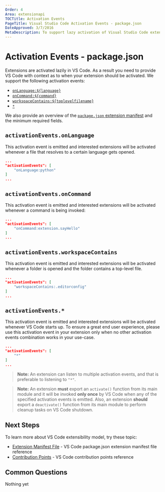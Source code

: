 ```yaml
---
Order: 4
Area: extensionapi
TOCTitle: Activation Events
PageTitle: Visual Studio Code Activation Events - package.json
DateApproved: 3/7/2016
MetaDescription: To support lazy activation of Visual Studio Code extensions (plug-ins), your extension controls when it should be loaded through a set of activation events in the package.json extension manifest file. 
---
```


# Activation Events - package.json

Extensions are activated lazily in VS Code.  As a result you need to provide VS Code with context as to when your extension should be activated.  We support the following activation events:

* [`onLanguage:${language}`](/docs/extensionAPI/activation-events.md#activationeventsonlanguage)
* [`onCommand:${command}`](/docs/extensionAPI/activation-events.md#activationeventsoncommand)
* [`workspaceContains:${toplevelfilename}`](/docs/extensionAPI/activation-events.md#activationeventsworkspacecontains)
* [`*`](/docs/extensionAPI/activation-events.md#activationevents)

We also provide an overview of the [`package.json` extension manifest](/docs/extensionAPI/extension-manifest.md) and the minimum required fields.  

## `activationEvents.onLanguage`

This activation event is emitted and interested extensions will be activated whenever a file that resolves to a certain language gets opened.

```json
...
"activationEvents": [
	"onLanguage:python"
]
...
```

## `activationEvents.onCommand`

This activation event is emitted and interested extensions will be activated whenever a command is being invoked:

```json
...
"activationEvents": [
	"onCommand:extension.sayHello"
]
...
```

## `activationEvents.workspaceContains`

This activation event is emitted and interested extensions will be activated whenever a folder is opened and the folder contains a top-level file.

```json
...
"activationEvents": [
	"workspaceContains:.editorconfig"
]
...
```

## `activationEvents.*`

This activation event is emitted and interested extensions will be activated whenever VS Code starts up. To ensure a great end user experience, please use this activation event in your extension only when no other activation events combination works in your use-case.

```json
...
"activationEvents": [
	"*"
]
...
```

> **Note:** An extension can listen to multiple activation events, and that is preferable to listening to `"*"`.

> **Note:** An extension **must** export an `activate()` function from its main module and it will be invoked **only once** by VS Code when any of the specified activation events is emitted. Also, an extension **should** export a `deactivate()` function from its main module to perform cleanup tasks on VS Code shutdown.

## Next Steps
To learn more about VS Code extensibility model, try these topic:

* [Extension Manifest File](/docs/extensionAPI/extension-manifest.md) - VS Code package.json extension manifest file reference
* [Contribution Points](/docs/extensionAPI/extension-points.md) - VS Code contribution points reference

## Common Questions

Nothing yet

 
